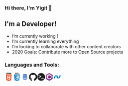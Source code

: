### Hi there, I'm Yigit 👋

## I'm a Developer!
- I’m currently working !
- I’m currently learning everything  
- I’m looking to collaborate with other content creators
- 2020 Goals: Contribute more to Open Source projects 
 

### Languages and Tools:


[<img align="left" alt="HTML5" width="26px" src="https://raw.githubusercontent.com/github/explore/80688e429a7d4ef2fca1e82350fe8e3517d3494d/topics/html/html.png" />][webdevplaylist]

[<img align="left" alt="CSS3" width="26px" src="https://raw.githubusercontent.com/github/explore/80688e429a7d4ef2fca1e82350fe8e3517d3494d/topics/css/css.png" />][cssplaylist]
[<img align="left" alt="SQL" width="26px" src="https://raw.githubusercontent.com/github/explore/80688e429a7d4ef2fca1e82350fe8e3517d3494d/topics/sql/sql.png" />][webdevplaylist]

[<img align="left" alt="GitHub" width="26px" src="https://raw.githubusercontent.com/github/explore/78df643247d429f6cc873026c0622819ad797942/topics/github/github.png" />][webdevplaylist]

[<img align="left" alt="HTML5" width="26px" src="https://raw.githubusercontent.com/github/explore/80688e429a7d4ef2fca1e82350fe8e3517d3494d/topics/terminal/terminal.png" />][webdevplaylist]

[<img align="left" alt="CSharp" width="26px" src="https://raw.githubusercontent.com/izumin5210/emojipack-for-devicon/master/png/csharp.png" />][webdevplaylist]

[<img align="left" alt="DotNet" width="26px" src="https://raw.githubusercontent.com/izumin5210/emojipack-for-devicon/master/png/dot-net.png" />][webdevplaylist]

<br />



[website]: https://www.google.com.tr
[twitter]: https://twitter.com/ygtozbkk
[youtube]: https://www.youtube.com/channel/UCsqU6_IItxfXA9go1oVmUFg?view_as=subscriber
[instagram]: https://instagram.com/ygtozbkk
[linkedin]: https://linkedin.com/in/yigitozbek
[webdevplaylist]: https://www.youtube.com/
[jsplaylist]: https://www.youtube.com/
[cssplaylist]: https://www.youtube.com/
[reactplaylist]: https://www.youtube.com/
